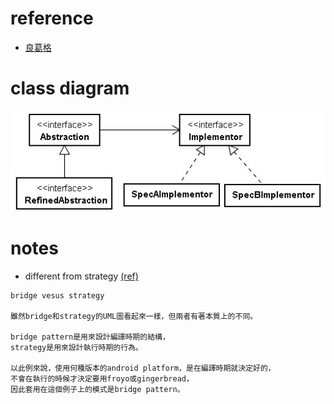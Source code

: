 # reference
- [良葛格](http://openhome.cc/Gossip/DesignPattern/BridgePattern.htm)

# class diagram
![jpg](https://github.com/rcschen/design-pattern-exercise/blob/master/bridge_turtle/Bridge-4.jpg)

# notes
- different from strategy [(ref)](http://howard-lyrics.blogspot.tw/2011/04/design-pattern-bridge.html)
```
bridge vesus strategy

雖然bridge和strategy的UML圖看起來一樣，但兩者有著本質上的不同。

bridge pattern是用來設計編譯時期的結構，
strategy是用來設計執行時期的行為。

以此例來說，使用何種版本的android platform，是在編譯時期就決定好的，
不會在執行的時候才決定要用froyo或gingerbread，
因此套用在這個例子上的模式是bridge pattern。
```
